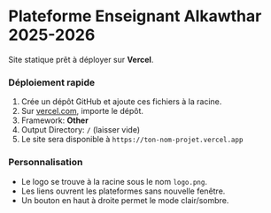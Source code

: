 # Plateforme Enseignant Alkawthar 2025-2026

Site statique prêt à déployer sur **Vercel**.

### Déploiement rapide
1. Crée un dépôt GitHub et ajoute ces fichiers à la racine.
2. Sur [vercel.com](https://vercel.com), importe le dépôt.
3. Framework: **Other**
4. Output Directory: `/` (laisser vide)
5. Le site sera disponible à `https://ton-nom-projet.vercel.app`

### Personnalisation
- Le logo se trouve à la racine sous le nom `logo.png`.
- Les liens ouvrent les plateformes sans nouvelle fenêtre.
- Un bouton en haut à droite permet le mode clair/sombre.
